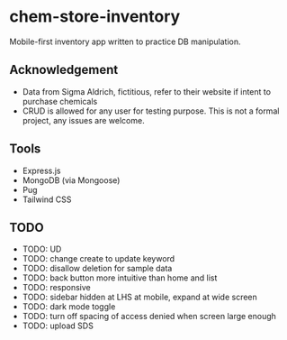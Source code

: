 # chem-store-inventory

Mobile-first inventory app written to practice DB manipulation.

## Acknowledgement

- Data from Sigma Aldrich, fictitious, refer to their website if intent to
  purchase chemicals
- CRUD is allowed for any user for testing purpose. This is not a formal
  project, any issues are welcome.

## Tools

- Express.js
- MongoDB (via Mongoose)
- Pug
- Tailwind CSS

## TODO

- TODO: UD
- TODO: change create to update keyword
- TODO: disallow deletion for sample data
- TODO: back button more intuitive than home and list
- TODO: responsive
- TODO: sidebar hidden at LHS at mobile, expand at wide screen
- TODO: dark mode toggle
- TODO: turn off spacing of access denied when screen large enough
- TODO: upload SDS
